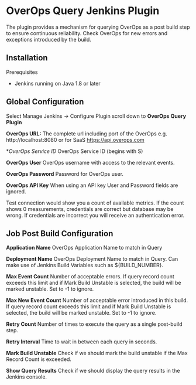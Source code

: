 # OverOps Query Jenkins Plugin

The plugin provides a mechanism for querying OverOps as a post build step to ensure continuous reliability. Check OverOps for new errors and exceptions introduced by the build.   


## Installation
  Prerequisites

  * Jenkins running on Java 1.8 or later
  


## Global Configuration

  Select Manage Jenkins -> Configure Plugin 
  scroll down to **OverOps Query Plugin**
  
  **OverOps URL:**  The complete url including port of the OverOps e.g. http://localhost:8080 or for SaaS  https://api.overops.com
  
  **OverOps Service ID*  OverOps Service ID (begins with S)
  
  **OverOps User**  OverOps username with access to the relevant events.
  
  **OverOps Password**  Password for OverOps user.
  
  **OverOps API Key**  When using an API key User and Password fields are ignored.
  
Test connection would show you a count of available metrics.  If the count shows 0 measurements, credentials are correct but    database may be wrong.  If credentials are incorrect you will receive an authentication error.
  

## Job Post Build Configuration
  **Application Name**  OverOps Application Name to match in Query
  
  **Deployment Name**   OverOps Deployment Name to match in Query.  Can make use of Jenkins Build Variables such as ${BUILD_NUMBER}.

  **Max Event Count**  Number of acceptable errors.  If query record count exceeds this limit and if Mark Build Unstable is selected, the build will be marked unstable. Set to -1 to ignore.

  **Max New Event Count**  Number of acceptable error introduced in this build.  If query record count exceeds this limit and if Mark Build Unstable is selected, the build will be marked unstable.  Set to -1 to ignore.
  
  **Retry Count**  Number of times to execute the query as a single post-build step.

  **Retry Interval**  Time to wait in between each query in seconds.

  **Mark Build Unstable**  Check if we should mark the build unstable if the Max Record Count is exceeded.  

  **Show Query Results**  Check if we should display the query results in the Jenkins console.
